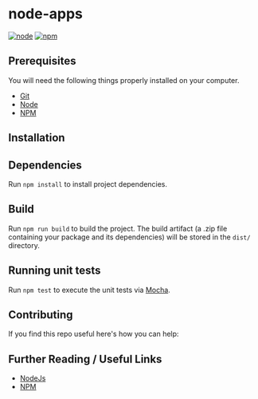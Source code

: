 # node-apps

[![node](https://img.shields.io/badge/node-v14.16.1-yellow.svg)](https://nodejs.org)
[![npm](https://img.shields.io/badge/npm-v6.14.12-red.svg)](https://www.npmjs.com/)

<!-- >A simple NodeJs project to test ADL DevOps Node Lambda Pipelines. `:wq`
>
>Developed with all :heart: in the world by ADL DevOps team -->

## Prerequisites

You will need the following things properly installed on your computer.

* [Git](http://git-scm.com/)
* [Node](https://nodejs.org)
* [NPM](hhttps://www.npmjs.com/)

## Installation

<!-- * `git clone git@github.com:avaldigitallabs/devops-pipeline-node-lambdas-example.git` this repository
* change into the new directory `cd devops-pipeline-node-lambdas-example` -->

## Dependencies

Run `npm install` to install project dependencies.

## Build

Run `npm run build` to build the project. The build artifact (a .zip file containing your package and its dependencies) will be stored in the `dist/` directory.

## Running unit tests

Run `npm test` to execute the unit tests via [Mocha](https://mochajs.org/).

## Contributing

If you find this repo useful here's how you can help:

<!-- 1. Send a Merge Request with your awesome new features and bug fixes
2. Wait for a Coronita :beer: you deserve it. -->

## Further Reading / Useful Links

* [NodeJs](https://nodejs.org/en/about/)
* [NPM](https://www.npmjs.com/)

